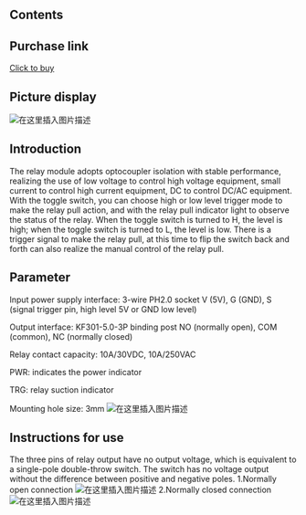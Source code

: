 ## Contents
## Purchase link
[Click to buy](https://item.taobao.com/item.htm?spm=a1z10.3-c-s.w4002-21223910208.44.c7ed6a4b0PnPub&id=688855443607)

## Picture display
![在这里插入图片描述](https://img-blog.csdnimg.cn/080ccd7b52cc48d1a04fa5675c30b9a9.png#pic_center)
## Introduction
The relay module adopts optocoupler isolation with stable performance, realizing the use of low voltage to control high voltage equipment, small current to control high current equipment, DC to control DC/AC equipment. With the toggle switch, you can choose high or low level trigger mode to make the relay pull action, and with the relay pull indicator light to observe the status of the relay. When the toggle switch is turned to H, the level is high; when the toggle switch is turned to L, the level is low. There is a trigger signal to make the relay pull, at this time to flip the switch back and forth can also realize the manual control of the relay pull.
## Parameter
Input power supply interface: 3-wire PH2.0 socket
 V (5V), G (GND), S (signal trigger pin, high level 5V or GND low level)
 
Output interface: KF301-5.0-3P binding post 
NO (normally open), COM (common), NC (normally closed)

Relay contact capacity: 10A/30VDC, 10A/250VAC

PWR: indicates the power indicator

TRG: relay suction indicator

Mounting hole size: 3mm
![在这里插入图片描述](https://img-blog.csdnimg.cn/c61714f99c0a4f02aba7aec34e8aa740.png#pic_center)
## Instructions for use
The three pins of relay output have no output voltage, which is equivalent to a single-pole double-throw switch. The switch has no voltage output without the difference between positive and negative poles.
1.Normally open connection
![在这里插入图片描述](https://img-blog.csdnimg.cn/fab7a6d34892445b81295a3dd16b4835.png#pic_center)
2.Normally closed connection
![在这里插入图片描述](https://img-blog.csdnimg.cn/e83d3ce124474e699155295385e207b8.png#pic_center)

